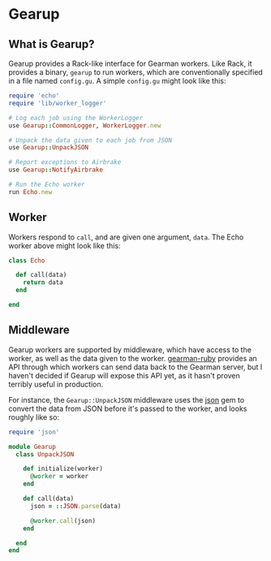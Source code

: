 # Gearup

## What is Gearup?

Gearup provides a Rack-like interface for Gearman workers. Like Rack, it provides a binary, `gearup` to run workers, which are conventionally specified in a file named `config.gu`. A simple `config.gu` might look like this:

```ruby
require 'echo'
require 'lib/worker_logger'

# Log each job using the WorkerLogger
use Gearup::CommonLogger, WorkerLogger.new

# Unpack the data given to each job from JSON
use Gearup::UnpackJSON

# Report exceptions to Airbrake
use Gearup::NotifyAirbrake

# Run the Echo worker
run Echo.new
```

## Worker

Workers respond to `call`, and are given one argument, `data`. The Echo worker above might look like this:

```ruby
class Echo

  def call(data)
    return data
  end

end
```

## Middleware

Gearup workers are supported by middleware, which have access to the worker, as well as the data given to the worker. [gearman-ruby] provides an API through which workers can send data back to the Gearman server, but I haven't decided if Gearup will expose this API yet, as it hasn't proven terribly useful in production.

For instance, the `Gearup::UnpackJSON` middleware uses the [json] gem to convert the data from JSON before it's passed to the worker, and looks roughly like so:

```ruby
require 'json'

module Gearup
  class UnpackJSON

    def initialize(worker)
      @worker = worker
    end

    def call(data)
      json = ::JSON.parse(data)

      @worker.call(json)
    end

  end
end
```

[gearman-ruby]: http://rubgems.org/gems/gearman-ruby
[json]: http://rubygems.org/gems/json
